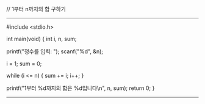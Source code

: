 // 1부터 n까지의 합 구하기



--------------
#include <stdio.h>

int main(void) {
  int i, n, sum;

  printf("정수를 입력: ");
  scanf("%d", &n);

  i = 1;
  sum = 0;

  while (i <= n) {
    sum += i;
    i++;
  }

  printf("1부터 %d까지의 합은 %d입니다\n", n, sum);
  return 0;
}


-----------------

